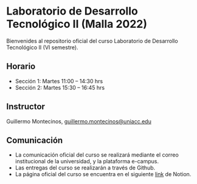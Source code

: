 # Laboratorio de Desarrollo Tecnológico II (Malla 2022)
Bienvenides al repositorio oficial del curso Laboratorio de Desarrollo Tecnológico II (VI semestre).

## Horario
* Sección 1: Martes 11:00 – 14:30 hrs
* Sección 2: Martes 15:30 – 16:45 hrs

## Instructor
Guillermo Montecinos, [guillermo.montecinos@uniacc.edu](mailto:guillermo.montecinos@uniacc.edu)

## Comunicación
* La comunicación oficial del curso se realizará mediante el correo institucional de la universidad, y la plataforma e-campus.
* Las entregas del curso se realizarán a través de Github.
* La página oficial del curso se encuentra en el siguiente [link]('https://field-mine-ef5.notion.site/DIGR0602-Laboratorio-de-desarrollo-tecnol-gico-II-24951d9cbb998099b876d9be11065f1b?source=copy_link) de Notion.
